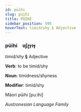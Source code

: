 ```yaml
---
id: püihi
slug: püihi
title: PÜİHİ
sidebar_position: 595
hoverText: timid/shy § Adjective
---
```


### püihi&emsp;<span kind="abugida">ʋʄɽɟɂɟ</span>

*timid/shy* **§** Adjective

**Verb**: to be timid/shy

**Noun**: timidness/shyness

**Modifier**: timid/shy

Māori pūihi [puːihi]

*Austronesian Language Family*